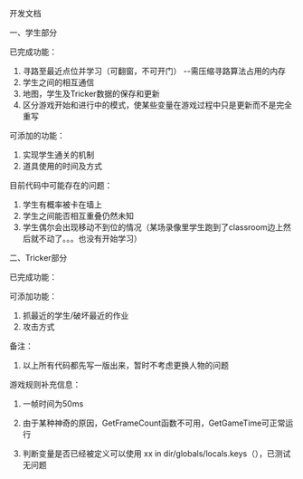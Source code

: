 开发文档



一、学生部分



已完成功能：

1. 寻路至最近点位并学习（可翻窗，不可开门） --需压缩寻路算法占用的内存
1. 学生之间的相互通信
1. 地图，学生及Tricker数据的保存和更新
1. 区分游戏开始和进行中的模式，使某些变量在游戏过程中只是更新而不是完全重写



可添加的功能：

1. 实现学生通关的机制
2. 道具使用的时间及方式



目前代码中可能存在的问题：

1. 学生有概率被卡在墙上
2. 学生之间能否相互重叠仍然未知
3. 学生偶尔会出现移动不到位的情况（某场录像里学生跑到了classroom边上然后就不动了。。。也没有开始学习）



二、Tricker部分

已完成功能：



可添加功能：

1. 抓最近的学生/破坏最近的作业
2. 攻击方式



备注：

1. 以上所有代码都先写一版出来，暂时不考虑更换人物的问题



游戏规则补充信息：

1. 一帧时间为50ms

2. 由于某种神奇的原因，GetFrameCount函数不可用，GetGameTime可正常运行

3. 判断变量是否已经被定义可以使用 xx in dir/globals/locals.keys（），已测试无问题

   